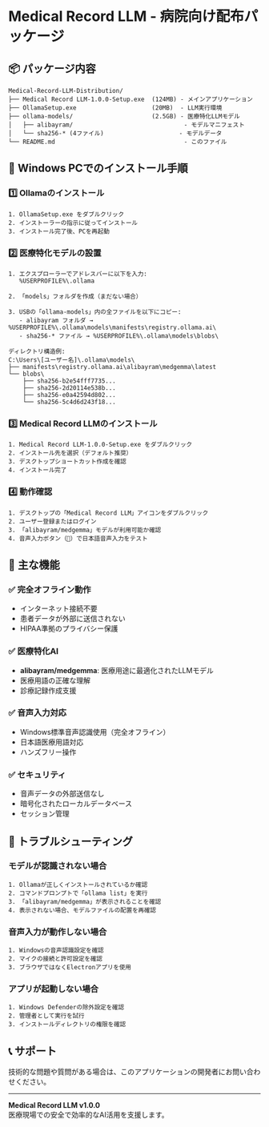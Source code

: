 # Medical Record LLM - 病院向け配布パッケージ

## 📦 パッケージ内容

```
Medical-Record-LLM-Distribution/
├── Medical Record LLM-1.0.0-Setup.exe  (124MB) - メインアプリケーション
├── OllamaSetup.exe                     (20MB)  - LLM実行環境
├── ollama-models/                      (2.5GB) - 医療特化LLMモデル
│   ├── alibayram/                               - モデルマニフェスト
│   └── sha256-* (4ファイル)                     - モデルデータ
└── README.md                                    - このファイル
```

## 🏥 Windows PCでのインストール手順

### 1️⃣ Ollamaのインストール
```
1. OllamaSetup.exe をダブルクリック
2. インストーラーの指示に従ってインストール
3. インストール完了後、PCを再起動
```

### 2️⃣ 医療特化モデルの設置
```
1. エクスプローラーでアドレスバーに以下を入力:
   %USERPROFILE%\.ollama

2. 「models」フォルダを作成（まだない場合）

3. USBの「ollama-models」内の全ファイルを以下にコピー:
   - alibayram フォルダ → %USERPROFILE%\.ollama\models\manifests\registry.ollama.ai\
   - sha256-* ファイル → %USERPROFILE%\.ollama\models\blobs\

ディレクトリ構造例:
C:\Users\[ユーザー名]\.ollama\models\
├── manifests\registry.ollama.ai\alibayram\medgemma\latest
└── blobs\
    ├── sha256-b2e54fff7735...
    ├── sha256-2d20114e538b...
    ├── sha256-e0a42594d802...
    └── sha256-5c4d6d243f18...
```

### 3️⃣ Medical Record LLMのインストール
```
1. Medical Record LLM-1.0.0-Setup.exe をダブルクリック
2. インストール先を選択（デフォルト推奨）
3. デスクトップショートカット作成を確認
4. インストール完了
```

### 4️⃣ 動作確認
```
1. デスクトップの「Medical Record LLM」アイコンをダブルクリック
2. ユーザー登録またはログイン
3. 「alibayram/medgemma」モデルが利用可能か確認
4. 音声入力ボタン（🎤）で日本語音声入力をテスト
```

## 🎯 主な機能

### ✅ 完全オフライン動作
- インターネット接続不要
- 患者データが外部に送信されない
- HIPAA準拠のプライバシー保護

### ✅ 医療特化AI
- **alibayram/medgemma**: 医療用途に最適化されたLLMモデル
- 医療用語の正確な理解
- 診療記録作成支援

### ✅ 音声入力対応
- Windows標準音声認識使用（完全オフライン）
- 日本語医療用語対応
- ハンズフリー操作

### ✅ セキュリティ
- 音声データの外部送信なし
- 暗号化されたローカルデータベース
- セッション管理

## 🔧 トラブルシューティング

### モデルが認識されない場合
```
1. Ollamaが正しくインストールされているか確認
2. コマンドプロンプトで「ollama list」を実行
3. 「alibayram/medgemma」が表示されることを確認
4. 表示されない場合、モデルファイルの配置を再確認
```

### 音声入力が動作しない場合
```
1. Windowsの音声認識設定を確認
2. マイクの接続と許可設定を確認
3. ブラウザではなくElectronアプリを使用
```

### アプリが起動しない場合
```
1. Windows Defenderの除外設定を確認
2. 管理者として実行を試行
3. インストールディレクトリの権限を確認
```

## 📞 サポート

技術的な問題や質問がある場合は、このアプリケーションの開発者にお問い合わせください。

---

**Medical Record LLM v1.0.0**  
医療現場での安全で効率的なAI活用を支援します。